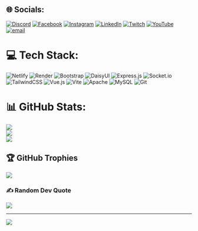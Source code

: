 
## 🌐 Socials:
[![Discord](https://img.shields.io/badge/Discord-%237289DA.svg?logo=discord&logoColor=white)](https://discord.gg/tukloy) [![Facebook](https://img.shields.io/badge/Facebook-%231877F2.svg?logo=Facebook&logoColor=white)](https://facebook.com/Tukloy26) [![Instagram](https://img.shields.io/badge/Instagram-%23E4405F.svg?logo=Instagram&logoColor=white)](https://instagram.com/tukloy_) [![LinkedIn](https://img.shields.io/badge/LinkedIn-%230077B5.svg?logo=linkedin&logoColor=white)](https://linkedin.com/in/rheyvince-lawrence-napay-7779a729a/) [![Twitch](https://img.shields.io/badge/Twitch-%239146FF.svg?logo=Twitch&logoColor=white)](https://twitch.tv/tukloy) [![YouTube](https://img.shields.io/badge/YouTube-%23FF0000.svg?logo=YouTube&logoColor=white)](https://youtube.com/@@tukloy) [![email](https://img.shields.io/badge/Email-D14836?logo=gmail&logoColor=white)](mailto:rheyvince.26@gmail.com) 

# 💻 Tech Stack:
![Netlify](https://img.shields.io/badge/netlify-%23000000.svg?style=for-the-badge&logo=netlify&logoColor=#00C7B7) ![Render](https://img.shields.io/badge/Render-%46E3B7.svg?style=for-the-badge&logo=render&logoColor=white) ![Bootstrap](https://img.shields.io/badge/bootstrap-%238511FA.svg?style=for-the-badge&logo=bootstrap&logoColor=white) ![DaisyUI](https://img.shields.io/badge/daisyui-5A0EF8?style=for-the-badge&logo=daisyui&logoColor=white) ![Express.js](https://img.shields.io/badge/express.js-%23404d59.svg?style=for-the-badge&logo=express&logoColor=%2361DAFB) ![Socket.io](https://img.shields.io/badge/Socket.io-black?style=for-the-badge&logo=socket.io&badgeColor=010101) ![TailwindCSS](https://img.shields.io/badge/tailwindcss-%2338B2AC.svg?style=for-the-badge&logo=tailwind-css&logoColor=white) ![Vue.js](https://img.shields.io/badge/vue.js-%2335495e.svg?style=for-the-badge&logo=vuedotjs&logoColor=%234FC08D) ![Vite](https://img.shields.io/badge/vite-%23646CFF.svg?style=for-the-badge&logo=vite&logoColor=white) ![Apache](https://img.shields.io/badge/apache-%23D42029.svg?style=for-the-badge&logo=apache&logoColor=white) ![MySQL](https://img.shields.io/badge/mysql-4479A1.svg?style=for-the-badge&logo=mysql&logoColor=white) ![Git](https://img.shields.io/badge/git-%23F05033.svg?style=for-the-badge&logo=git&logoColor=white)
# 📊 GitHub Stats:
![](https://github-readme-stats.vercel.app/api?username=Tukloy&theme=dark&hide_border=false&include_all_commits=false&count_private=false)<br/>
![](https://nirzak-streak-stats.vercel.app/?user=Tukloy&theme=dark&hide_border=false)<br/>
![](https://github-readme-stats.vercel.app/api/top-langs/?username=Tukloy&theme=dark&hide_border=false&include_all_commits=false&count_private=false&layout=compact)

## 🏆 GitHub Trophies
![](https://github-profile-trophy.vercel.app/?username=Tukloy&theme=radical&no-frame=false&no-bg=false&margin-w=4)

### ✍️ Random Dev Quote
![](https://quotes-github-readme.vercel.app/api?type=vetical&theme=light)

---
[![](https://visitcount.itsvg.in/api?id=Tukloy&icon=0&color=0)](https://visitcount.itsvg.in)

<!-- Proudly created with GPRM ( https://gprm.itsvg.in ) -->
